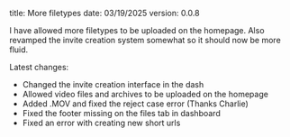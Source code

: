 title: More filetypes
date: 03/19/2025
version: 0.0.8

I have allowed more filetypes to be uploaded on the homepage. Also revamped the invite creation system somewhat so it should now be more fluid.

Latest changes:

- Changed the invite creation interface in the dash
- Allowed video files and archives to be uploaded on the homepage
- Added .MOV and fixed the reject case error (Thanks Charlie)
- Fixed the footer missing on the files tab in dashboard
- Fixed an error with creating new short urls